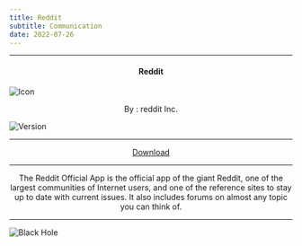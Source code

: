 ```yaml
---
title: Reddit
subtitle: Communication
date: 2022-07-26
---
```

---

<h4> <p align="center"> Reddit </p> </h4>

![Icon](https://rb.gy/uayk2v)

<p align="center"> By : reddit Inc. </p>

![Version](https://rb.gy/hkiiyy)

---

<p align ="center">
<a href="https://rb.gy/j2llmf" class="btn btn-outline-success"> Download </a>
</p>

---

<p align="center">
The Reddit Official App is the official app of the giant Reddit, one of the largest communities of Internet users, and one of the reference sites to stay up to date with current issues. It also includes forums on almost any topic you can think of.
</p>

---

![Black Hole](https://rb.gy/z0dyyw)

